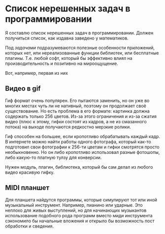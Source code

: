 # Список нерешенных задач в программировании

Я составлю список нерешенных задач в программировании. Должен получиться список, как издавна заведено у математиков.

Под *задачами* подразумеваются полезные особенности приложений, которых нет, или нереализованные функции библиотек, или бесплатные плагины. Т.е. любой софт, который бы эффективно влиял на производительность и позитивно на мироощущение.

Вот, например, первая из них

## Видео в gif

Гиф формат очень популярен. Его пытаются заменить, но он уже во многих местах чуть ли не нативный, поэтому он продолжает своё существование. Но есть проблема в его формате: картинка должна содержать только 256 цветов. Из-за этого ограничения и из-за сжатия видео (плюс к этому, гифки состоят из кадров, а не из смазанного потока) на выходе получаются редкостно мерзкие ролики. 

Гиф способен на большее, если кропотливо обрабатывать каждый кадр. В интернете можно найти работы одного фотографа, который как-то подготовил свои фотографии к 256-ти цветам и гифки смотрятся просто необыкновенно. Но он либо кропотливо использовал разные фотошопы, либо какую-то платную тулзу для конверсии. 

Нужен модуль, плагин, библиотека, который бы сам делал из любого видео красивую гифку.

## MIDI планшет

Для планшета найдутся программы, которые симулируют тот или иной музыкальный инструмент. Например, пианино или ударные. Это неплохо для живых выступлений, но для начинающих музыкантов использование подобного рода программ вместо миди инструмента сэкономило бы начальные вложения и открыло бы возможность пост обработки и сведения.
